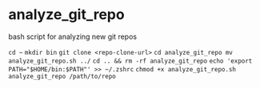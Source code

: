 # analyze_git_repo
bash script for analyzing new git repos

`cd ~`
`mkdir bin`
`git clone <repo-clone-url>`
`cd analyze_git_repo mv analyze_git_repo.sh ../`
`cd .. && rm -rf analyze_git_repo`
`echo 'export PATH="$HOME/bin:$PATH"' >> ~/.zshrc`
`chmod +x analyze_git_repo.sh`
`analyze_git_repo /path/to/repo`
